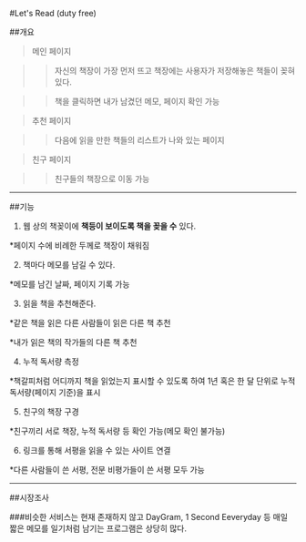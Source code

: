 #Let's Read (duty free)

##개요

>메인 페이지

> >자신의 책장이 가장 먼저 뜨고 책장에는 사용자가 저장해놓은 책들이 꽂혀있다.

> >책을 클릭하면 내가 남겼던 메모, 페이지 확인 가능

>추천 페이지

> >다음에 읽을 만한 책들의 리스트가 나와 있는 페이지

>친구 페이지

> >친구들의 책장으로 이동 가능

* * *

##기능

1. 웹 상의 책꽂이에 __책등이 보이도록 책을 꽂을 수__ 있다.

*페이지 수에 비례한 두께로 책장이 채워짐

2. 책마다 메모를 남길 수 있다.

*메모를 남긴 날짜, 페이지 기록 가능

3. 읽을 책을 추천해준다.

*같은 책을 읽은 다른 사람들이 읽은 다른 책 추천

*내가 읽은 책의 작가들의 다른 책 추천

4. 누적 독서량 측정

*책갈피처럼 어디까지 책을 읽었는지 표시할 수 있도록 하여 1년 혹은 한 달 단위로 누적 독서량(페이지 기준)을 표시

5. 친구의 책장 구경

*친구끼리 서로 책장, 누적 독서량 등 확인 가능(메모 확인 불가능)

6. 링크를 통해 서평을 읽을 수 있는 사이트 연결

*다른 사람들이 쓴 서평, 전문 비평가들이 쓴 서평 모두 가능

* * *

##시장조사

###비슷한 서비스는 현재 존재하지 않고 DayGram, 1 Second Eeveryday 등 매일 짧은 메모를 일기처럼 남기는 프로그램은 상당히 많다.
